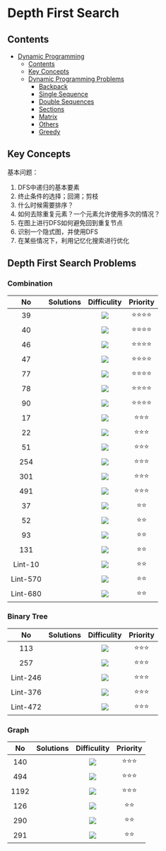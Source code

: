 # Depth First Search

## Contents

<!--ts-->
   * [Dynamic Programming](#dynamic-programming)
      * [Contents](#contents)
      * [Key Concepts](#key-concepts)
      * [Dynamic Programming Problems](#dynamic-programming-problems)
         * [Backpack](#backpack)
         * [Single Sequence](#single-sequence)
         * [Double Sequences](#double-sequences)
         * [Sections](#sections)
         * [Matrix](#matrix)
         * [Others](#others)
         * [Greedy](#greedy)

<!-- Added by: weiyizhi, at: 2021年 5月13日 星期四 17时57分59秒 CST -->

<!--te-->

## Key Concepts

基本问题：

1. DFS中递归的基本要素
2. 终止条件的选择；回溯；剪枝
3. 什么时候需要排序？
4. 如何去除重复元素？一个元素允许使用多次的情况？
5. 在图上进行DFS如何避免回到重复节点
6. 识别一个隐式图，并使用DFS
7. 在某些情况下，利用记忆化搜索进行优化



## Depth First Search Problems

### Combination

| No | Solutions | Difficulity | Priority |
| :--: | ------- | :---------: | :------: |
|39||![](https://img.shields.io/badge/-Medium-%23FFA500.svg)|:star::star::star::star:|
|40||![](https://img.shields.io/badge/-Medium-%23FFA500.svg)|:star::star::star::star:|
|46||![](https://img.shields.io/badge/-Medium-%23FFA500.svg)|:star::star::star::star:|
|47||![](https://img.shields.io/badge/-Medium-%23FFA500.svg)|:star::star::star::star:|
|77||![](https://img.shields.io/badge/-Medium-%23FFA500.svg)|:star::star::star::star:|
|78||![](https://img.shields.io/badge/-Medium-%23FFA500.svg)|:star::star::star::star:|
|90||![](https://img.shields.io/badge/-Medium-%23FFA500.svg)|:star::star::star::star:|
|17| |![](https://img.shields.io/badge/-Medium-%23FFA500.svg) |:star::star::star:|
|22| |![](https://img.shields.io/badge/-Medium-%23FFA500.svg) |:star::star::star:|
|51| |![](https://img.shields.io/badge/-Medium-%23FFA500.svg) |:star::star::star:|
|254| |![](https://img.shields.io/badge/-Medium-%23FFA500.svg) |:star::star::star:|
|301| |![](https://img.shields.io/badge/-Medium-%23FFA500.svg) |:star::star::star:|
|491| |![](https://img.shields.io/badge/-Medium-%23FFA500.svg) |:star::star::star:|
|37||![](https://img.shields.io/badge/-Hard-red.svg)|:star::star:|
|52||![](https://img.shields.io/badge/-Hard-red.svg)|:star::star:|
|93||![](https://img.shields.io/badge/-Medium-%23FFA500.svg)|:star::star:|
|131||![](https://img.shields.io/badge/-Medium-%23FFA500.svg)|:star::star:|
|Lint-10||![](https://img.shields.io/badge/-Medium-%23FFA500.svg)|:star::star:|
|Lint-570||![](https://img.shields.io/badge/-Medium-%23FFA500.svg)|:star::star:|
|Lint-680||![](https://img.shields.io/badge/-Medium-%23FFA500.svg)|:star::star:|



### Binary Tree

| No | Solutions | Difficulity | Priority |
| :--: | ------- | :---------: | :------: |
|113||![](https://img.shields.io/badge/-Medium-%23FFA500.svg)|:star::star::star:|
|257||![](https://img.shields.io/badge/-Easy-%235cb85c.svg)|:star::star::star:|
|Lint-246||![](https://img.shields.io/badge/-Easy-%235cb85c.svg)|:star::star::star:|
|Lint-376||![](https://img.shields.io/badge/-Easy-%235cb85c.svg)|:star::star::star:|
|Lint-472||![](https://img.shields.io/badge/-Easy-%235cb85c.svg)|:star::star::star:|



### Graph
| No | Solutions | Difficulity | Priority |
| :--: | ------- | :---------: | :------: |
|140||![](https://img.shields.io/badge/-Hard-red.svg)|:star::star::star:|
|494||![](https://img.shields.io/badge/-Hard-red.svg)|:star::star::star:|
|1192||![](https://img.shields.io/badge/-Hard-red.svg)|:star::star::star:|
|126||![](https://img.shields.io/badge/-Hard-red.svg)|:star::star:|
|290||![](https://img.shields.io/badge/-Hard-red.svg)|:star::star:|
|291||![](https://img.shields.io/badge/-Hard-red.svg)|:star::star:|



